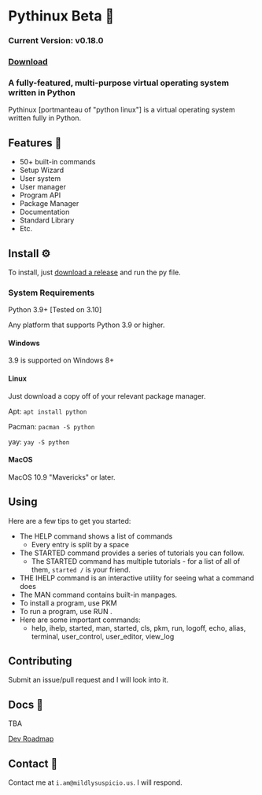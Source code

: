 # Pythinux Beta 💽
### **Current Version: v0.18.0**
### [Download](https://github.com/WinFan3672/pythinux/raw/main/pythinux.py)
### A fully-featured, multi-purpose virtual operating system written in Python
Pythinux [portmanteau of "python linux"] is a virtual operating system written fully in Python.
## Features 👾
* 50+ built-in commands
* Setup Wizard
* User system
* User manager
* Program API
* Package Manager
* Documentation
* Standard Library
* Etc.

## Install ⚙️
To install, just [download a release](https://github.com/WinFan3672/pythinux/raw/main/pythinux.py) and run the py file. 
### System Requirements
Python 3.9+ [Tested on 3.10]

Any platform that supports Python 3.9 or higher.
#### Windows
3.9 is supported on Windows 8+
#### Linux
Just download a copy off of your relevant package manager.

Apt: `apt install python`

Pacman: `pacman -S python`

yay: `yay -S python`

#### MacOS
MacOS 10.9 "Mavericks" or later.

## Using
Here are a few tips to get you started:
* The HELP command shows a list of commands
  * Every entry is split by a space
* The STARTED command provides a series of tutorials you can follow.
  * The STARTED command has multiple tutorials - for a list of all of them, `started /` is your friend.
* THE IHELP command is an interactive utility for seeing what a command does
* The MAN command contains built-in manpages.
* To install a program, use PKM
* To run a program, use RUN <name of program>.
* Here are some important commands:
  * help, ihelp, started, man, started, cls, pkm, run, logoff, echo, alias, terminal, user_control, user_editor, view_log

## Contributing
Submit an issue/pull request and I will look into it.
## Docs 📄
TBA

[Dev Roadmap](https://github.com/WinFan3672/pythinux/blob/main/ROADMAP.md)
## Contact 📨
Contact me at ```i.am@mildlysuspicio.us```. I will respond.
